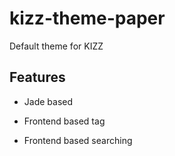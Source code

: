 # kizz-theme-paper

Default theme for KIZZ

## Features

- Jade based

- Frontend based tag

- Frontend based searching
